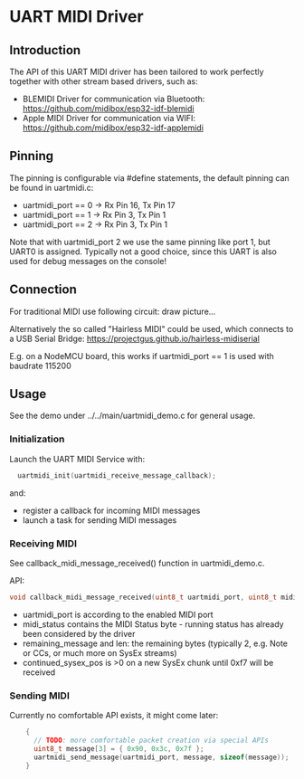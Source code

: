 # UART MIDI Driver

## Introduction

The API of this UART MIDI driver has been tailored to work perfectly together with other stream based
drivers, such as:

   * BLEMIDI Driver for communication via Bluetooth: https://github.com/midibox/esp32-idf-blemidi
   * Apple MIDI Driver for communication via WIFI: https://github.com/midibox/esp32-idf-applemidi

## Pinning

The pinning is configurable via #define statements, the default pinning can be found in uartmidi.c:

   * uartmidi_port == 0 -> Rx Pin 16, Tx Pin 17
   * uartmidi_port == 1 -> Rx Pin 3, Tx Pin 1
   * uartmidi_port == 2 -> Rx Pin 3, Tx Pin 1

Note that with uartmidi_port 2 we use the same pinning like port 1, but UART0 is assigned.
Typically not a good choice, since this UART is also used for debug messages on the console!


## Connection

For traditional MIDI use following circuit:
<TODO> draw picture...

Alternatively the so called "Hairless MIDI" could be used, which connects to a USB Serial Bridge:
https://projectgus.github.io/hairless-midiserial

E.g. on a NodeMCU board, this works if uartmidi_port == 1 is used with baudrate 115200


## Usage

See the demo under ../../main/uartmidi_demo.c for general usage.


### Initialization

Launch the UART MIDI Service with:

```c
  uartmidi_init(uartmidi_receive_message_callback);
```

and:
* register a callback for incoming MIDI messages
* launch a task for sending MIDI messages


### Receiving MIDI

See callback_midi_message_received() function in uartmidi_demo.c.

API:
```c
void callback_midi_message_received(uint8_t uartmidi_port, uint8_t midi_status, uint8_t *remaining_message, size_t len, size_t continued_sysex_pos)
```

* uartmidi_port is according to the enabled MIDI port
* midi_status contains the MIDI Status byte - running status has already been considered by the driver
* remaining_message and len: the remaining bytes (typically 2, e.g. Note or CCs, or much more on SysEx streams)
* continued_sysex_pos is >0 on a new SysEx chunk until 0xf7 will be received


### Sending MIDI

Currently no comfortable API exists, it might come later:
```c
    {
      // TODO: more comfortable packet creation via special APIs
      uint8_t message[3] = { 0x90, 0x3c, 0x7f };
      uartmidi_send_message(uartmidi_port, message, sizeof(message));
    }
```
